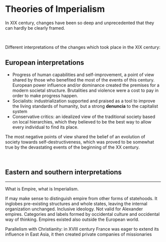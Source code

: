 # Theories of Imperialism

In XIX century, changes have been so deep and unprecedented that they can hardly be clearly framed.

<br>

Different interpretations of the changes which took place in the XIX century:

## European interpretations

- Progress of human capabilities and self-improvement, a point of view shared by those who benefited the most of the events of this century. European power influence and/or dominance created the premises for a modern societal structure. Brutalities and violence were a cost to pay in order to make progress happen.
- Socialists: industrialization supported and praised as a tool to improve the living standards of humanity, but a strong **denuncia** to the capitalist system
- Conservative critics: an idealized view of the traditional society based on local hierarchies, which they believed to be the best way to allow every individual to find its place.

The most negative points of view shared the belief of an evolution of society towards self-destructiveness, which was proved to be somewhat true by the devastating events of the beginning of the XX century.

<br>

## Eastern and southern interpretations



---

What is Empire, what is Imperialism.

If may make sense to distinguish empire from other forms of statehoods. It inglobes pre-existing structures and whole states, leaving the internal organization unchanged. Inclusive ideology. Not valid for Alexander empires. Categories and labels formed by occidental culture and occidental way of thinking. Empires existed also outside the European world.

Parallelism with Christianity: in XVIII century France was eager to extend its influence in East Asia, it then created private companies of missionaries